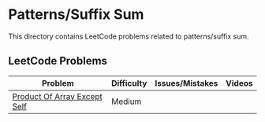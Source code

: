 # Patterns/Suffix Sum

This directory contains LeetCode problems related to patterns/suffix sum.

## LeetCode Problems

| Problem | Difficulty | Issues/Mistakes | Videos |
|---------|------------|-----------------|--------|
| [Product Of Array Except Self](https://leetcode.com/problems/product-of-array-except-self/) | Medium | | |
